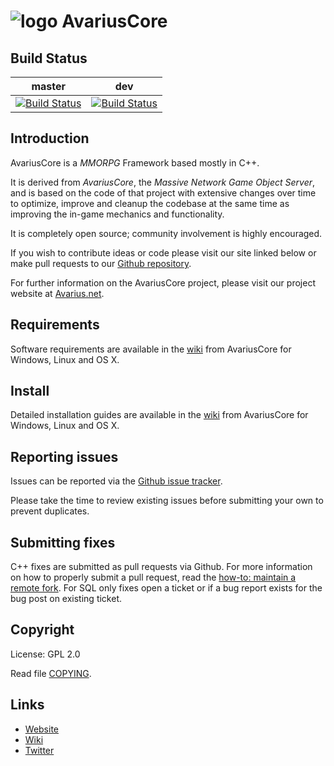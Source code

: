 # ![logo](http://exitare.de/avariuslogo.png) AvariusCore

## Build Status

master | dev
:------------: | :------------:
[![Build Status](https://travis-ci.org/AvariusProject/AvariusCore.svg?branch=master)](https://travis-ci.org/AvariusProject/AvariusCore) | [![Build Status](https://travis-ci.org/AvariusProject/AvariusCore.svg?branch=dev)](https://travis-ci.org/AvariusProject/AvariusCore)

## Introduction

AvariusCore is a *MMORPG* Framework based mostly in C++.

It is derived from *AvariusCore*, the *Massive Network Game Object Server*, and is
based on the code of that project with extensive changes over time to optimize,
improve and cleanup the codebase at the same time as improving the in-game
mechanics and functionality.

It is completely open source; community involvement is highly encouraged.

If you wish to contribute ideas or code please visit our site linked below or
make pull requests to our [Github repository](https://github.com/AvariusProject/AvariusCore/pulls).

For further information on the AvariusCore project, please visit our project
website at [Avarius.net](http://avarius.net).

## Requirements


Software requirements are available in the [wiki](https://www.AvariusCore.info/display/tc/Requirements) from AvariusCore for
Windows, Linux and OS X.


## Install

Detailed installation guides are available in the [wiki](https://www.trinitycore.info/display/tc/Installation+Guide) from AvariusCore for
Windows, Linux and OS X.


## Reporting issues

Issues can be reported via the [Github issue tracker](https://github.com/AvariusProject/AvariusCore/issues).

Please take the time to review existing issues before submitting your own to
prevent duplicates.


## Submitting fixes

C++ fixes are submitted as pull requests via Github. For more information on how to
properly submit a pull request, read the [how-to: maintain a remote fork](https://community.AvariusCore.org/topic/9002-howto-maintain-a-remote-fork-for-pull-requests-tortoisegit/).
For SQL only fixes open a ticket or if a bug report exists for the bug post on existing ticket.


## Copyright

License: GPL 2.0

Read file [COPYING](COPYING).


## Links

* [Website](avarius.net)
* [Wiki](http://avarius.net/index.php/projects/avarius-wotlk-core)
* [Twitter](https://twitter.com/avarius_info)
